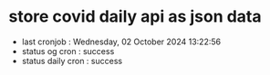 # store covid daily api as json data

- last cronjob : Wednesday, 02 October 2024 13:22:56
- status og cron : success
- status daily cron : success
      
      